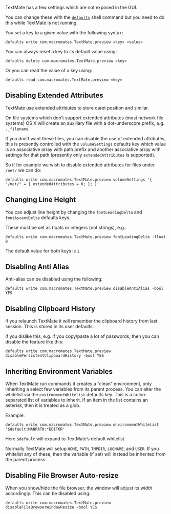 TextMate has a few settings which are not exposed in the GUI.

You can change these with the [`defaults`](http://developer.apple.com/documentation/Darwin/Reference/ManPages/man1/defaults.1.html) shell command but you need to do this while TextMate is not running.

You set a key to a given value with the following syntax:

	defaults write com.macromates.TextMate.preview «key» «value»

You can always reset a key to its default value using:

	defaults delete com.macromates.TextMate.preview «key»

Or you can read the value of a key using:

	defaults read com.macromates.TextMate.preview «key»

## Disabling Extended Attributes

TextMate use extended attributes to store caret position and similar.

On file systems which don’t support extended attributes (most network file systems) OS X will create an auxiliary file with a dot-underscore prefix, e.g. `._filename`.

If you don’t want these files, you can disable the use of extended attributes, this is presently controlled with the `volumeSettings` defaults key which value is an associative array with path prefix and another associative array with settings for that path (presently only `extendedAttributes` is supported).

So if for example we wish to disable extended attributes for files under `/net/` we can do:

	defaults write com.macromates.TextMate.preview volumeSettings '{ "/net/" = { extendedAttributes = 0; }; }'

## Changing Line Height

You can adjust line height by changing the `fontLeadingDelta` and `fontAscentDelta` defaults keys.

These must be set as floats or integers (not strings), e.g.:

    defaults write com.macromates.TextMate.preview fontLeadingDelta -float 0

The default value for both keys is `1`.

## Disabling Anti Alias

Anti-alias can be disabled using the following:

	defaults write com.macromates.TextMate.preview disableAntiAlias -bool YES

## Disabling Clipboard History

If you relaunch TextMate it will remember the clipboard history from last session. This is stored in its user defaults.

If you dislike this, e.g. if you copy/paste a lot of passwords, then you can disable the feature like this:

	defaults write com.macromates.TextMate.preview disablePersistentClipboardHistory -bool YES

## Inheriting Environment Variables

When TextMate run commands it creates a “clean” environment, only inheriting a select few variables from its parent process. You can alter the whitelist via the `environmentWhitelist` defaults key. This is a colon-separated list of variables to inherit. If an item in the list contains an asterisk, then it is treated as a glob.

Example:

	defaults write com.macromates.TextMate.preview environmentWhitelist '$default:MANPATH:*EDITOR'

Here `$default` will expand to TextMate’s default whitelist.

Normally TextMate will setup `HOME`, `PATH`, `TMPDIR`, `LOGNAME`, and `USER`. If you whitelist any of these, then the variable (if set) will instead be inherited from the parent process.

## Disabling File Browser Auto-resize

When you show/hide the file browser, the window will adjust its width accordingly. This can be disabled using:

	defaults write com.macromates.TextMate.preview disableFileBrowserWindowResize -bool YES
